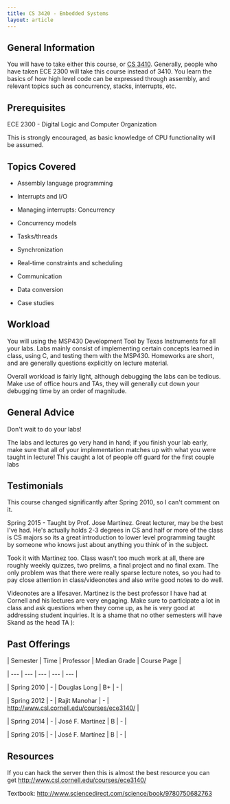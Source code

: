 ```yaml
---
title: CS 3420 - Embedded Systems
layout: article
---
```




## General Information

You will have to take either this course, or [CS 3410](https://github.com/mrkev/Official-CS-Wiki/blob/master/classes/CS3410.md). Generally, people who have taken ECE 2300 will take this course instead of 3410. You learn the basics of how high level code can be expressed through assembly, and relevant topics such as concurrency, stacks, interrupts, etc.



## Prerequisites

ECE 2300 - Digital Logic and Computer Organization



This is strongly encouraged, as basic knowledge of CPU functionality will be assumed.



## Topics Covered

 - Assembly language programming

 - Interrupts and I/O

 - Managing interrupts: Concurrency

 - Concurrency models

 - Tasks/threads

 - Synchronization

 - Real-time constraints and scheduling

 - Communication

 - Data conversion

 - Case studies



## Workload

You will using the MSP430 Development Tool by Texas Instruments for all your labs. Labs mainly consist of implementing certain concepts learned in class, using C, and testing them with the MSP430. Homeworks are short, and are generally questions explicitly on lecture material.



Overall workload is fairly light, although debugging the labs can be tedious. Make use of office hours and TAs, they will generally cut down your debugging time by an order of magnitude.



## General Advice

Don't wait to do your labs!



The labs and lectures go very hand in hand; if you finish your lab early, make sure that all of your implementation matches up with what you were taught in lecture! This caught a lot of people off guard for the first couple labs 



## Testimonials

This course changed significantly after Spring 2010, so I can't comment on it.



Spring 2015 - Taught by Prof. Jose Martinez. Great lecturer, may be the best I've had. He's actually holds 2-3 degrees in CS and half or more of the class is CS majors so its a great introduction to lower level programming taught by someone who knows just about anything you think of in the subject.



Took it with Martinez too. Class wasn't too much work at all, there are roughly weekly quizzes, two prelims, a final project and no final exam. The only problem was that there were really sparse lecture notes, so you had to pay close attention in class/videonotes and also write good notes to do well.



Videonotes are a lifesaver. Martinez is the best professor I have had at Cornell and his lectures are very engaging. Make sure to participate a lot in class and ask questions when they come up, as he is very good at addressing student inquiries. It is a shame that no other semesters will have Skand as the head TA ): 



## Past Offerings

| Semester | Time | Professor | Median Grade | Course Page |

| --- | --- | --- | --- | --- |

| Spring 2010 | - | Douglas Long | B+ | - |

| Spring 2012 | - | Rajit Manohar | - | http://www.csl.cornell.edu/courses/ece3140/ |

| Spring 2014 | - | José F. Martínez | B | - |

| Spring 2015 | - | José F. Martínez | B | - |



## Resources

If you can hack the server then this is almost the best resource you can get <http://www.csl.cornell.edu/courses/ece3140/>



Textbook: <http://www.sciencedirect.com/science/book/9780750682763>